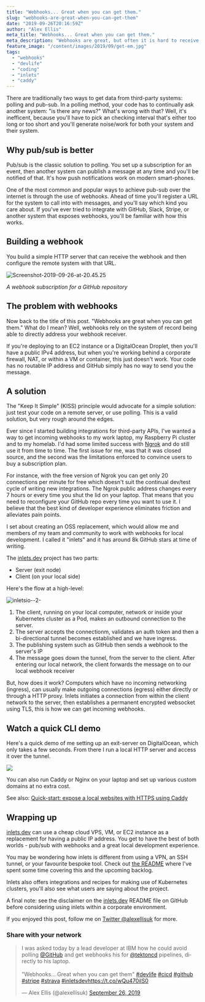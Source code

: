```yaml
---
title: "Webhooks... Great when you can get them."
slug: "webhooks-are-great-when-you-can-get-them"
date: "2019-09-26T20:16:59Z"
author: "Alex Ellis"
meta_title: "Webhooks... Great when you can get them."
meta_description: "Webhooks are great, but often it is hard to receive them when behind NAT, a firewall, or on a restrictive network. Learn how inlets can solve this problem."
feature_image: "/content/images/2019/09/get-em.jpg"
tags:
  - "webhooks"
  - "devlife"
  - "coding"
  - "inlets"
  - "caddy"
---
```


There are traditionally two ways to get data from third-party systems: polling and pub-sub. In a polling method, your code has to continually ask another system: "is there any news?" What's wrong with that? Well, it's inefficent, because you'll have to pick an checking interval that's either too long or too short and you'll generate noise/work for both your system and their system.

## Why pub/sub is better

Pub/sub is the classic solution to polling. You set up a subscription for an event, then another system can publish a message at any time and you'll be notified of that. It's how push notifications work on modern smart-phones.

One of the most common and popular ways to achieve pub-sub over the internet is through the use of webhooks. Ahead of time you'll register a URL for the system to call into with messages, and you'll say which kind you care about. If you've ever tried to integrate with GitHub, Slack, Stripe, or another system that exposes webhooks, you'll be familiar with how this works.

## Building a webhook

You build a simple HTTP server that can receive the webhook and then configure the remote system with that URL.

![Screenshot-2019-09-26-at-20.45.25](/content/images/2019/09/Screenshot-2019-09-26-at-20.45.25.png)

*A webhook subscription for a GitHub repository*

## The problem with webhooks

Now back to the title of this post. "Webhooks are great when you can get them." What do I mean? Well, webhooks rely on the system of record being able to directly address your webhook receiver.

If you're deploying to an EC2 instance or a DigitalOcean Droplet, then you'll have a public IPv4 address, but when you're working behind a corporate firewall, NAT, or within a VM or container, this just doesn't work. Your code has no routable IP address and GitHub simply has no way to send you the message.

## A solution

The "Keep It Simple" (KISS) principle would advocate for a simple solution: just test your code on a remote server, or use polling. This is a valid solution, but very rough around the edges.

Ever since I started building integrations for third-party APIs, I've wanted a way to get incoming webhooks to my work laptop, my Raspberry Pi cluster and to my homelab. I'd had some limited success with [Ngrok](https://ngrok.com) and do still use it from time to time. The first issue for me, was that it was closed source, and the second was the limitations enforced to convince users to buy a subscription plan.

For instance, with the free version of Ngrok you can get only 20 connections per minute for free which doesn't suit the continual dev/test cycle of writing new integrations. The Ngrok public address changes every 7 hours or every time you shut the lid on your laptop. That means that you need to reconfigure your GitHub repo every time you want to use it. I believe that the best kind of developer experience eliminates friction and alleviates pain points.

I set about creating an OSS replacement, which would allow me and members of my team and community to work with webhooks for local development. I called it "inlets" and it has around 8k GitHub stars at time of writing.

The [inlets.dev](https://inlets.dev) project has two parts:

* Server (exit node)
* Client (on your local side)

Here's the flow at a high-level:

![inletsio--2-](/content/images/2019/09/inletsio--2-.png)

1) The client, running on your local computer, network or inside your Kubernetes cluster as a Pod, makes an outbound connection to the server.
2) The server accepts the connectionm, validates an auth token and then a bi-directional tunnel becomes established and we have ingress.
3) The publishing system such as GitHub then sends a webhook to the server's IP
4) The message goes down the tunnel, from the server to the client. After entering our local network, the client forwards the message on to our local webhook receiver

But, how does it work? Computers which have no incoming networking (ingress), can usually make outgoing connections (egress) either directly or through a HTTP proxy. Inlets initiates a connection from within the client network to the server, then establishes a permanent encrypted websocket using TLS, this is how we can get incoming webhooks.

## Watch a quick CLI demo

Here's a quick demo of me setting up an exit-server on DigitalOcean, which only takes a few seconds. From there I run a local HTTP server and access it over the tunnel.

<a href="https://asciinema.org/a/q8vqJ0Fwug47T62biscp7cJ5O" target="_blank"><img src="https://asciinema.org/a/q8vqJ0Fwug47T62biscp7cJ5O.svg" /></a>

You can also run Caddy or Nginx on your laptop and set up various custom domains at no extra cost.

See also: [Quick-start: expose a local websites with HTTPS using Caddy](https://docs.inlets.dev/#/get-started/quickstart-caddy)

## Wrapping up

[inlets.dev](https://inlets.dev) can use a cheap cloud VPS, VM, or EC2 instance as a replacement for having a public IP address. You get to have the best of both worlds - pub/sub with webhooks and a great local development experience.

You may be wondering how inlets is different from using a VPN, an SSH tunnel, or your favourite bespoke tool. Check out [the README](https://inlets.dev) where I've spent some time covering this and the upcoming backlog.

Inlets also offers integrations and recipes for making use of Kubernetes clusters, you'll also see what users are saying about the project.

A final note: see the disclaimer on the [inlets.dev](https://inlets.dev) README file on GitHub before considering using inlets within a corporate environment.

If you enjoyed this post, follow me on [Twitter @alexellisuk](https://twitter.com/alexellisuk/) for more.

### Share with your network

<blockquote class="twitter-tweet"><p lang="en" dir="ltr">I was asked today by a lead developer at IBM how he could avoid polling <a href="https://twitter.com/github?ref_src=twsrc%5Etfw">@GitHub</a> and get webhooks his for <a href="https://twitter.com/tektoncd?ref_src=twsrc%5Etfw">@tektoncd</a> pipelines, directly to his laptop.<br><br>&quot;Webhooks... Great when you can get them&quot; <a href="https://twitter.com/hashtag/devlife?src=hash&amp;ref_src=twsrc%5Etfw">#devlife</a> <a href="https://twitter.com/hashtag/cicd?src=hash&amp;ref_src=twsrc%5Etfw">#cicd</a> <a href="https://twitter.com/hashtag/github?src=hash&amp;ref_src=twsrc%5Etfw">#github</a> <a href="https://twitter.com/hashtag/stripe?src=hash&amp;ref_src=twsrc%5Etfw">#stripe</a> <a href="https://twitter.com/hashtag/strava?src=hash&amp;ref_src=twsrc%5Etfw">#strava</a> <a href="https://twitter.com/hashtag/inletsdev?src=hash&amp;ref_src=twsrc%5Etfw">#inletsdev</a><a href="https://t.co/wQu470ilS0">https://t.co/wQu470ilS0</a></p>&mdash; Alex Ellis (@alexellisuk) <a href="https://twitter.com/alexellisuk/status/1177316833063591937?ref_src=twsrc%5Etfw">September 26, 2019</a></blockquote> <script async src="https://platform.twitter.com/widgets.js" charset="utf-8"></script>
